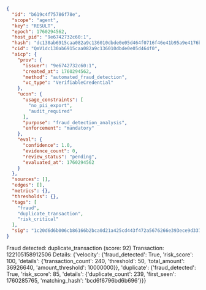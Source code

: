 ```json
{
  "id": "b619c4f75786f78e",
  "scope": "agent",
  "key": "RESULT",
  "epoch": 1760294562,
  "host_pid": "9e6742732c60:1",
  "hash": "dc130ab6915caa082a9c136010dbde0e05d464f0716f46e41b95a9e4176b686f",
  "cid": "QmV1dc130ab6915caa082a9c136010dbde0e05d464f0",
  "aicp": {
    "prov": {
      "issuer": "9e6742732c60:1",
      "created_at": 1760294562,
      "method": "automated_fraud_detection",
      "vc_type": "VerifiableCredential"
    },
    "ucon": {
      "usage_constraints": [
        "no_pii_export",
        "audit_required"
      ],
      "purpose": "fraud_detection_analysis",
      "enforcement": "mandatory"
    },
    "eval": {
      "confidence": 1.0,
      "evidence_count": 0,
      "review_status": "pending",
      "evaluated_at": 1760294562
    }
  },
  "sources": [],
  "edges": [],
  "metrics": {},
  "thresholds": {},
  "tags": [
    "fraud",
    "duplicate_transaction",
    "risk_critical"
  ],
  "sig": "1c20d6d6b006cb86166b2bca0d21a425cd443f472a5676266e393ece9d33763a"
}
```

Fraud detected: duplicate_transaction (score: 92)
Transaction: 122105158912506
Details: {'velocity': {'fraud_detected': True, 'risk_score': 100, 'details': {'transaction_count': 240, 'threshold': 50, 'total_amount': 36926640, 'amount_threshold': 10000000}}, 'duplicate': {'fraud_detected': True, 'risk_score': 85, 'details': {'duplicate_count': 239, 'first_seen': 1760285765, 'matching_hash': 'bcd6f6796bd6b696'}}}